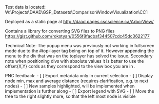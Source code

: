 Test data is located: W:\Projects\DAAD\GSP_Datasets\ComparisonWindowVisualization\CC1

Deployed as a static page at http://daad.pages.cscscience.ca/ArborView/

Contains a library for converting SVG files to PNG files
https://gist.github.com/rokotyan/0556f8facbaf344507cdc45dc3622177


Technical Note:
The popup menu was previously not working in fullscreen mode due to the #top-layer tag being on top of it. However appending the menu to the div that was on the toplayer has solved the issue. Secondary note when positioning divs with absolute values it is better to use the offset{X,Y} cords as they correspond to the view box you are in .

PNC feedback:
    - [ ] Export metadata only in current selection
    - [ ] Display node min, max and average distance (requires clarification, e.g. to next nodes)
    - [ ] New samples highlighted, will be implemented when implementation is further along
    - [ ] Export legend with SVG
    - [ ] Move the tree to the right slightly more, so that the left most node is visible